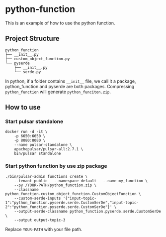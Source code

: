 # python-function

This is an example of how to use the python function.

## Project Structure

```
python_function
├── __init__.py
├── custom_object_function.py
└── pyserde
    ├── __init__.py
    └── serde.py
```

In python, if a folder contains `__init__` file, we call it a package, python_function and pyserde are both packages. Compressing `python_function` will generate `python_funciton.zip`.

## How to use

### Start pulsar standalone

```
docker run -d -it \
    -p 6650:6650 \
    -p 8080:8080 \
    --name pulsar-standalone \
    apachepulsar/pulsar-all:2.7.1 \
    bin/pulsar standalone
```

### Start python function by use zip package
```
./bin/pulsar-admin functions create \
    --tenant public   --namespace default   --name my_function \
    --py /YOUR-PATH/python_function.zip \
    --classname python_function.custom_object_function.CustomObjectFunction \
    --custom-serde-inputs '{"input-topic-1":"python_function.pyserde.serde.CustomSerDe","input-topic-2":"python_function.pyserde.serde.CustomSerDe"}' \
    --output-serde-classname python_function.pyserde.serde.CustomSerDe \
    --output output-topic-3
```
Replace `YOUR-PATH` with your file path.
